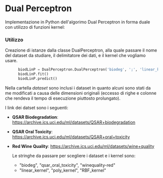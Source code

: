 # Dual Perceptron 
Implementazione in Python dell'algorimo Dual Perceptron in forma duale con utilizzo di funzioni kernel:

### Utilizzo
Creazione di istanze dalla classe DualPerceptron, alla quale passare il nome del dataset da studiare, 
il delimitatore dei dati, e il kernel che vogliamo usare.
    
```python
      biodLinP = DualPerceptron.DualPerceptron('biodeg', ';', 'linear_kernel')
      biodLinP.fit()
      biodLinP.predict()
```
Nella cartella *dataset* sono inclusi i dataset in quanto alcuni sono stati da me modificati
a causa delle dimensioni originali (eccesso di righe e colonne che rendeva il tempo di esecuzione
piuttosto prolungato).
    
I link dei datset sono i seguenti:
* **QSAR Biodegradation**: https://archive.ics.uci.edu/ml/datasets/QSAR+biodegradation 
* **QSAR Oral Toxicity**: https://archive.ics.uci.edu/ml/datasets/QSAR+oral+toxicity
* **Red Wine Quality**: https://archive.ics.uci.edu/ml/datasets/wine+quality	

    Le stringhe da passare per scegliere i dataset e i kernel sono: 
    * "biodeg", "qsar_oral_toxicity", "winequality-red"
    * "linear_kernel", "poly_kernel", "RBF_kernel"
    
  

    
